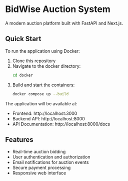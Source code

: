 # BidWise Auction System

A modern auction platform built with FastAPI and Next.js.

## Quick Start

To run the application using Docker:

1. Clone this repository
2. Navigate to the docker directory:
   ```bash
   cd docker
   ```
3. Build and start the containers:
   ```bash
   docker compose up --build
   ```

The application will be available at:
- Frontend: http://localhost:3000
- Backend API: http://localhost:8000
- API Documentation: http://localhost:8000/docs

## Features

- Real-time auction bidding
- User authentication and authorization
- Email notifications for auction events
- Secure payment processing
- Responsive web interface


